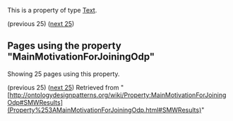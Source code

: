 This is a property of type [Text](../Type/Text "Type:Text").




  

(previous 25) ([next 25](http://ontologydesignpatterns.org/wiki/index.php?title=Property:MainMotivationForJoiningOdp&from=AlexConst%C3%A2ncio#SMWResults "Property:MainMotivationForJoiningOdp"))
## Pages using the property "MainMotivationForJoiningOdp"


Showing 25 pages using this property.


(previous 25) ([next 25](http://ontologydesignpatterns.org/wiki/index.php?title=Property:MainMotivationForJoiningOdp&from=AlexConst%C3%A2ncio#SMWResults "Property:MainMotivationForJoiningOdp"))
Retrieved from "[http://ontologydesignpatterns.org/wiki/Property:MainMotivationForJoiningOdp#SMWResults](Property%253AMainMotivationForJoiningOdp.html#SMWResults)"